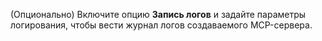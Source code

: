 (Опционально) Включите опцию **Запись логов** и задайте параметры логирования, чтобы вести журнал логов создаваемого MCP-сервера.